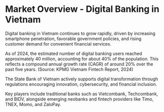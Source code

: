 # Market Overview - Digital Banking in Vietnam

Digital banking in Vietnam continues to grow rapidly, driven by increasing smartphone penetration, favorable government policies, and rising customer demand for convenient financial services.

As of 2024, the estimated number of digital banking users reached approximately 40 million, accounting for about 40% of the population. This reflects a compound annual growth rate (CAGR) of around 20% over the past five years. (Source: KPMG Vietnam Fintech Report, 2024)

The State Bank of Vietnam actively supports digital transformation through regulations encouraging innovation, cybersecurity, and financial inclusion.

Key players include traditional banks such as Vietcombank, Techcombank, and BIDV, alongside emerging neobanks and fintech providers like Timo, TNEX, Momo, and ZaloPay.
